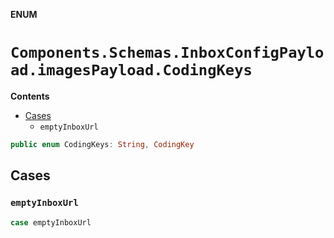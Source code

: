 **ENUM**

# `Components.Schemas.InboxConfigPayload.imagesPayload.CodingKeys`

**Contents**

- [Cases](#cases)
  - `emptyInboxUrl`

```swift
public enum CodingKeys: String, CodingKey
```

## Cases
### `emptyInboxUrl`

```swift
case emptyInboxUrl
```
